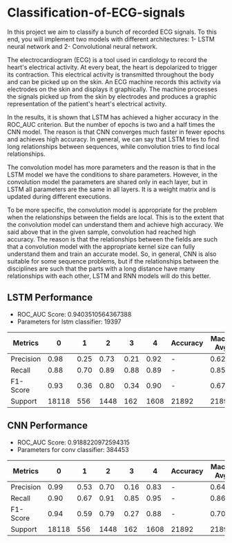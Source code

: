 # Classification-of-ECG-signals
In this project we aim to classify a bunch of recorded ECG signals. To this end, you will implement two models with different architectures: 1- LSTM neural network and 2- Convolutional neural network.

The electrocardiogram (ECG) is a tool used in cardiology to record the heart's electrical activity. At every beat, the heart is depolarized to trigger its contraction. This electrical activity is transmitted throughout the body and can be picked up on the skin. An ECG machine records this activity via electrodes on the skin and displays it graphically. The machine processes the signals picked up from the skin by electrodes and produces a graphic representation of the patient's heart's electrical activity.

In the results, it is shown that LSTM has achieved a higher accuracy in the ROC_AUC criterion. But the number of epochs is two and a half times the CNN model. The reason is that CNN converges much faster in fewer epochs and achieves high accuracy. In general, we can say that LSTM tries to find long relationships between sequences, while convolution tries to find local relationships.

The convolution model has more parameters and the reason is that in the LSTM model we have the conditions to share parameters. However, in the convolution model the parameters are shared only in each layer, but in LSTM all parameters are the same in all layers. It is a weight matrix and is updated during different executions.

To be more specific, the convolution model is appropriate for the problem when the relationships between the fields are local. This is to the extent that the convolution model can understand them and achieve high accuracy. We said above that in the given sample, convolution had reached high accuracy. The reason is that the relationships between the fields are such that a convolution model with the appropriate kernel size can fully understand them and train an accurate model. So, in general, CNN is also suitable for some sequence problems, but if the relationships between the disciplines are such that the parts with a long distance have many relationships with each other, LSTM and RNN models will do this better. 


## LSTM Performance

- ROC_AUC Score: 0.9403510564367388
- Parameters for lstm classifier: 19397

| Metrics | 0 | 1 | 2 | 3 | 4 | Accuracy | Macro Avg | Weighted Avg |
|---------|---|---|---|---|---|----------|-----------|--------------|
| Precision | 0.98 | 0.25 | 0.73 | 0.21 | 0.92 | - | 0.62 | 0.94 |
| Recall | 0.88 | 0.70 | 0.89 | 0.88 | 0.89 | - | 0.85 | 0.88 |
| F1-Score | 0.93 | 0.36 | 0.80 | 0.34 | 0.90 | - | 0.67 | 0.90 |
| Support | 18118 | 556 | 1448 | 162 | 1608 | 21892 | 21892 | 21892 |

## CNN Performance

- ROC_AUC Score: 0.9188220972594315
- Parameters for conv classifier: 384453

| Metrics | 0 | 1 | 2 | 3 | 4 | Accuracy | Macro Avg | Weighted Avg |
|---------|---|---|---|---|---|----------|-----------|--------------|
| Precision | 0.99 | 0.53 | 0.70 | 0.16 | 0.83 | - | 0.64 | 0.94 |
| Recall | 0.90 | 0.67 | 0.91 | 0.85 | 0.95 | - | 0.86 | 0.90 |
| F1-Score | 0.94 | 0.59 | 0.79 | 0.27 | 0.88 | - | 0.70 | 0.91 |
| Support | 18118 | 556 | 1448 | 162 | 1608 | 21892 | 21892 | 21892 |

